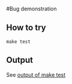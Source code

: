 #Bug demonstration

## How to try
```
make test
```

## Output 
See [output of make test](./out.log)




